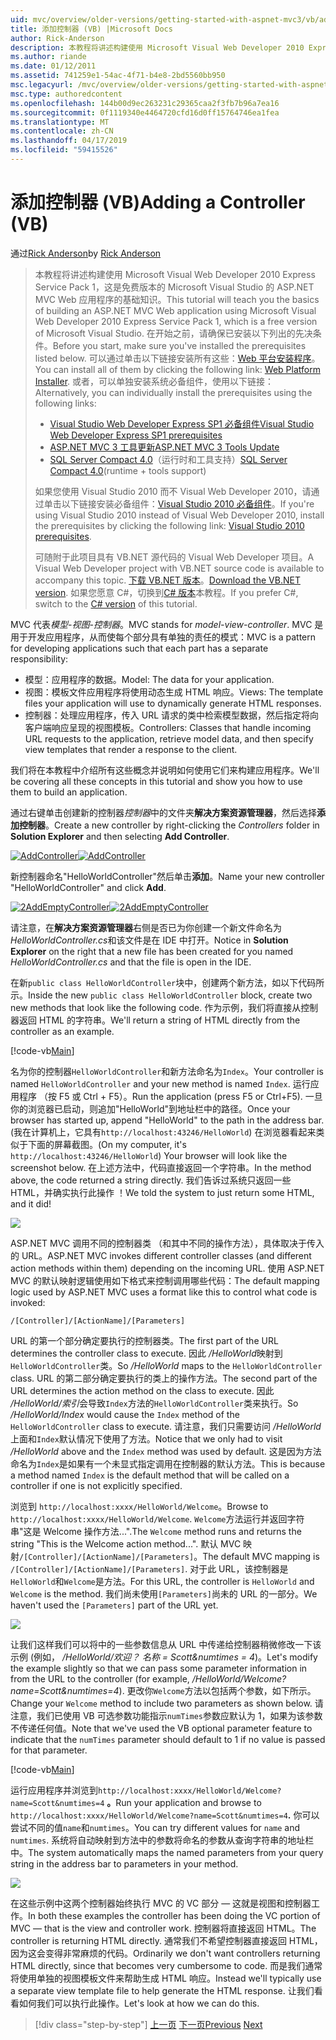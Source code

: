 ```yaml
---
uid: mvc/overview/older-versions/getting-started-with-aspnet-mvc3/vb/adding-a-controller
title: 添加控制器 (VB) |Microsoft Docs
author: Rick-Anderson
description: 本教程将讲述构建使用 Microsoft Visual Web Developer 2010 Express Service Pack 1，这是一个 ASP.NET MVC Web 应用程序的基础知识...
ms.author: riande
ms.date: 01/12/2011
ms.assetid: 741259e1-54ac-4f71-b4e8-2bd5560bb950
msc.legacyurl: /mvc/overview/older-versions/getting-started-with-aspnet-mvc3/vb/adding-a-controller
msc.type: authoredcontent
ms.openlocfilehash: 144b00d9ec263231c29365caa2f3fb7b96a7ea16
ms.sourcegitcommit: 0f1119340e4464720cfd16d0ff15764746ea1fea
ms.translationtype: MT
ms.contentlocale: zh-CN
ms.lasthandoff: 04/17/2019
ms.locfileid: "59415526"
---
```

# <a name="adding-a-controller-vb"></a><span data-ttu-id="073dd-103">添加控制器 (VB)</span><span class="sxs-lookup"><span data-stu-id="073dd-103">Adding a Controller (VB)</span></span>

<span data-ttu-id="073dd-104">通过[Rick Anderson]((https://twitter.com/RickAndMSFT))</span><span class="sxs-lookup"><span data-stu-id="073dd-104">by [Rick Anderson]((https://twitter.com/RickAndMSFT))</span></span>

> <span data-ttu-id="073dd-105">本教程将讲述构建使用 Microsoft Visual Web Developer 2010 Express Service Pack 1，这是免费版本的 Microsoft Visual Studio 的 ASP.NET MVC Web 应用程序的基础知识。</span><span class="sxs-lookup"><span data-stu-id="073dd-105">This tutorial will teach you the basics of building an ASP.NET MVC Web application using Microsoft Visual Web Developer 2010 Express Service Pack 1, which is a free version of Microsoft Visual Studio.</span></span> <span data-ttu-id="073dd-106">在开始之前，请确保已安装以下列出的先决条件。</span><span class="sxs-lookup"><span data-stu-id="073dd-106">Before you start, make sure you've installed the prerequisites listed below.</span></span> <span data-ttu-id="073dd-107">可以通过单击以下链接安装所有这些：[Web 平台安装程序](https://www.microsoft.com/web/gallery/install.aspx?appid=VWD2010SP1Pack)。</span><span class="sxs-lookup"><span data-stu-id="073dd-107">You can install all of them by clicking the following link: [Web Platform Installer](https://www.microsoft.com/web/gallery/install.aspx?appid=VWD2010SP1Pack).</span></span> <span data-ttu-id="073dd-108">或者，可以单独安装系统必备组件，使用以下链接：</span><span class="sxs-lookup"><span data-stu-id="073dd-108">Alternatively, you can individually install the prerequisites using the following links:</span></span>
> 
> - [<span data-ttu-id="073dd-109">Visual Studio Web Developer Express SP1 必备组件</span><span class="sxs-lookup"><span data-stu-id="073dd-109">Visual Studio Web Developer Express SP1 prerequisites</span></span>](https://www.microsoft.com/web/gallery/install.aspx?appid=VWD2010SP1Pack)
> - [<span data-ttu-id="073dd-110">ASP.NET MVC 3 工具更新</span><span class="sxs-lookup"><span data-stu-id="073dd-110">ASP.NET MVC 3 Tools Update</span></span>](https://www.microsoft.com/web/gallery/install.aspx?appsxml=&amp;appid=MVC3)
> - <span data-ttu-id="073dd-111">[SQL Server Compact 4.0](https://www.microsoft.com/web/gallery/install.aspx?appid=SQLCE;SQLCEVSTools_4_0)（运行时和工具支持）</span><span class="sxs-lookup"><span data-stu-id="073dd-111">[SQL Server Compact 4.0](https://www.microsoft.com/web/gallery/install.aspx?appid=SQLCE;SQLCEVSTools_4_0)(runtime + tools support)</span></span>
> 
> <span data-ttu-id="073dd-112">如果您使用 Visual Studio 2010 而不 Visual Web Developer 2010，请通过单击以下链接安装必备组件：[Visual Studio 2010 必备组件](https://www.microsoft.com/web/gallery/install.aspx?appsxml=&amp;appid=VS2010SP1Pack)。</span><span class="sxs-lookup"><span data-stu-id="073dd-112">If you're using Visual Studio 2010 instead of Visual Web Developer 2010, install the prerequisites by clicking the following link: [Visual Studio 2010 prerequisites](https://www.microsoft.com/web/gallery/install.aspx?appsxml=&amp;appid=VS2010SP1Pack).</span></span>
> 
> <span data-ttu-id="073dd-113">可随附于此项目具有 VB.NET 源代码的 Visual Web Developer 项目。</span><span class="sxs-lookup"><span data-stu-id="073dd-113">A Visual Web Developer project with VB.NET source code is available to accompany this topic.</span></span> <span data-ttu-id="073dd-114">[下载 VB.NET 版本](https://code.msdn.microsoft.com/Introduction-to-MVC-3-10d1b098)。</span><span class="sxs-lookup"><span data-stu-id="073dd-114">[Download the VB.NET version](https://code.msdn.microsoft.com/Introduction-to-MVC-3-10d1b098).</span></span> <span data-ttu-id="073dd-115">如果您愿意 C#，切换到[C# 版本](../cs/adding-a-controller.md)本教程。</span><span class="sxs-lookup"><span data-stu-id="073dd-115">If you prefer C#, switch to the [C# version](../cs/adding-a-controller.md) of this tutorial.</span></span>


<span data-ttu-id="073dd-116">MVC 代表*模型-视图-控制器*。</span><span class="sxs-lookup"><span data-stu-id="073dd-116">MVC stands for *model-view-controller*.</span></span> <span data-ttu-id="073dd-117">MVC 是用于开发应用程序，从而使每个部分具有单独的责任的模式：</span><span class="sxs-lookup"><span data-stu-id="073dd-117">MVC is a pattern for developing applications such that each part has a separate responsibility:</span></span>

- <span data-ttu-id="073dd-118">模型：应用程序的数据。</span><span class="sxs-lookup"><span data-stu-id="073dd-118">Model: The data for your application.</span></span>
- <span data-ttu-id="073dd-119">视图：模板文件应用程序将使用动态生成 HTML 响应。</span><span class="sxs-lookup"><span data-stu-id="073dd-119">Views: The template files your application will use to dynamically generate HTML responses.</span></span>
- <span data-ttu-id="073dd-120">控制器：处理应用程序，传入 URL 请求的类中检索模型数据，然后指定将向客户端响应呈现的视图模板。</span><span class="sxs-lookup"><span data-stu-id="073dd-120">Controllers: Classes that handle incoming URL requests to the application, retrieve model data, and then specify view templates that render a response to the client.</span></span>

<span data-ttu-id="073dd-121">我们将在本教程中介绍所有这些概念并说明如何使用它们来构建应用程序。</span><span class="sxs-lookup"><span data-stu-id="073dd-121">We'll be covering all these concepts in this tutorial and show you how to use them to build an application.</span></span>

<span data-ttu-id="073dd-122">通过右键单击创建新的控制器*控制器*中的文件夹**解决方案资源管理器**，然后选择**添加控制器**。</span><span class="sxs-lookup"><span data-stu-id="073dd-122">Create a new controller by right-clicking the *Controllers* folder in **Solution Explorer** and then selecting **Add Controller**.</span></span>

<span data-ttu-id="073dd-123">[![AddController](adding-a-controller/_static/image2.png "AddController")](adding-a-controller/_static/image1.png)</span><span class="sxs-lookup"><span data-stu-id="073dd-123">[![AddController](adding-a-controller/_static/image2.png "AddController")](adding-a-controller/_static/image1.png)</span></span>

<span data-ttu-id="073dd-124">新控制器命名&quot;HelloWorldController&quot;然后单击**添加**。</span><span class="sxs-lookup"><span data-stu-id="073dd-124">Name your new controller &quot;HelloWorldController&quot; and click **Add**.</span></span>

<span data-ttu-id="073dd-125">[![2AddEmptyController](adding-a-controller/_static/image4.png "2AddEmptyController")](adding-a-controller/_static/image3.png)</span><span class="sxs-lookup"><span data-stu-id="073dd-125">[![2AddEmptyController](adding-a-controller/_static/image4.png "2AddEmptyController")](adding-a-controller/_static/image3.png)</span></span>

<span data-ttu-id="073dd-126">请注意，在**解决方案资源管理器**右侧是否已为你创建一个新文件命名为*HelloWorldController.cs*和该文件是在 IDE 中打开。</span><span class="sxs-lookup"><span data-stu-id="073dd-126">Notice in **Solution Explorer** on the right that a new file has been created for you named *HelloWorldController.cs* and that the file is open in the IDE.</span></span>

<span data-ttu-id="073dd-127">在新`public class HelloWorldController`块中，创建两个新方法，如以下代码所示。</span><span class="sxs-lookup"><span data-stu-id="073dd-127">Inside the new `public class HelloWorldController` block, create two new methods that look like the following code.</span></span> <span data-ttu-id="073dd-128">作为示例，我们将直接从控制器返回 HTML 的字符串。</span><span class="sxs-lookup"><span data-stu-id="073dd-128">We'll return a string of HTML directly from the controller as an example.</span></span>

[!code-vb[Main](adding-a-controller/samples/sample1.vb)]

<span data-ttu-id="073dd-129">名为你的控制器`HelloWorldController`和新方法命名为`Index`。</span><span class="sxs-lookup"><span data-stu-id="073dd-129">Your controller is named `HelloWorldController` and your new method is named `Index`.</span></span> <span data-ttu-id="073dd-130">运行应用程序 （按 F5 或 Ctrl + F5）。</span><span class="sxs-lookup"><span data-stu-id="073dd-130">Run the application (press F5 or Ctrl+F5).</span></span> <span data-ttu-id="073dd-131">一旦你的浏览器已启动，则追加&quot;HelloWorld&quot;到地址栏中的路径。</span><span class="sxs-lookup"><span data-stu-id="073dd-131">Once your browser has started up, append &quot;HelloWorld&quot; to the path in the address bar.</span></span> <span data-ttu-id="073dd-132">(我在计算机上，它具有`http://localhost:43246/HelloWorld`) 在浏览器看起来类似于下面的屏幕截图。</span><span class="sxs-lookup"><span data-stu-id="073dd-132">(On my computer, it's `http://localhost:43246/HelloWorld`) Your browser will look like the screenshot below.</span></span> <span data-ttu-id="073dd-133">在上述方法中，代码直接返回一个字符串。</span><span class="sxs-lookup"><span data-stu-id="073dd-133">In the method above, the code returned a string directly.</span></span> <span data-ttu-id="073dd-134">我们告诉过系统只返回一些 HTML，并确实执行此操作 ！</span><span class="sxs-lookup"><span data-stu-id="073dd-134">We told the system to just return some HTML, and it did!</span></span>

![](adding-a-controller/_static/image5.png)

<span data-ttu-id="073dd-135">ASP.NET MVC 调用不同的控制器类 （和其中不同的操作方法），具体取决于传入的 URL。</span><span class="sxs-lookup"><span data-stu-id="073dd-135">ASP.NET MVC invokes different controller classes (and different action methods within them) depending on the incoming URL.</span></span> <span data-ttu-id="073dd-136">使用 ASP.NET MVC 的默认映射逻辑使用如下格式来控制调用哪些代码：</span><span class="sxs-lookup"><span data-stu-id="073dd-136">The default mapping logic used by ASP.NET MVC uses a format like this to control what code is invoked:</span></span>

`/[Controller]/[ActionName]/[Parameters]`

<span data-ttu-id="073dd-137">URL 的第一个部分确定要执行的控制器类。</span><span class="sxs-lookup"><span data-stu-id="073dd-137">The first part of the URL determines the controller class to execute.</span></span> <span data-ttu-id="073dd-138">因此 */HelloWorld*映射到`HelloWorldController`类。</span><span class="sxs-lookup"><span data-stu-id="073dd-138">So */HelloWorld* maps to the `HelloWorldController` class.</span></span> <span data-ttu-id="073dd-139">URL 的第二部分确定要执行的类上的操作方法。</span><span class="sxs-lookup"><span data-stu-id="073dd-139">The second part of the URL determines the action method on the class to execute.</span></span> <span data-ttu-id="073dd-140">因此 */HelloWorld/索引*会导致`Index`方法的`HelloWorldController`类来执行。</span><span class="sxs-lookup"><span data-stu-id="073dd-140">So */HelloWorld/Index* would cause the `Index` method of the `HelloWorldController` class to execute.</span></span> <span data-ttu-id="073dd-141">请注意，我们只需要访问 */HelloWorld*上面和`Index`默认情况下使用了方法。</span><span class="sxs-lookup"><span data-stu-id="073dd-141">Notice that we only had to visit */HelloWorld* above and the `Index` method was used by default.</span></span> <span data-ttu-id="073dd-142">这是因为方法命名为`Index`是如果有一个未显式指定调用在控制器的默认方法。</span><span class="sxs-lookup"><span data-stu-id="073dd-142">This is because a method named `Index` is the default method that will be called on a controller if one is not explicitly specified.</span></span>

<span data-ttu-id="073dd-143">浏览到 `http://localhost:xxxx/HelloWorld/Welcome`。</span><span class="sxs-lookup"><span data-stu-id="073dd-143">Browse to `http://localhost:xxxx/HelloWorld/Welcome`.</span></span> <span data-ttu-id="073dd-144">`Welcome`方法运行并返回字符串&quot;这是 Welcome 操作方法...&quot;.</span><span class="sxs-lookup"><span data-stu-id="073dd-144">The `Welcome` method runs and returns the string &quot;This is the Welcome action method...&quot;.</span></span> <span data-ttu-id="073dd-145">默认 MVC 映射`/[Controller]/[ActionName]/[Parameters]`。</span><span class="sxs-lookup"><span data-stu-id="073dd-145">The default MVC mapping is `/[Controller]/[ActionName]/[Parameters]`.</span></span> <span data-ttu-id="073dd-146">对于此 URL，该控制器是`HelloWorld`和`Welcome`是方法。</span><span class="sxs-lookup"><span data-stu-id="073dd-146">For this URL, the controller is `HelloWorld` and `Welcome` is the method.</span></span> <span data-ttu-id="073dd-147">我们尚未使用`[Parameters]`尚未的 URL 的一部分。</span><span class="sxs-lookup"><span data-stu-id="073dd-147">We haven't used the `[Parameters]` part of the URL yet.</span></span>

![](adding-a-controller/_static/image6.png)

<span data-ttu-id="073dd-148">让我们这样我们可以将中的一些参数信息从 URL 中传递给控制器稍微修改一下该示例 (例如， */HelloWorld/欢迎？ 名称 = Scott&amp;numtimes = 4*)。</span><span class="sxs-lookup"><span data-stu-id="073dd-148">Let's modify the example slightly so that we can pass some parameter information in from the URL to the controller (for example, */HelloWorld/Welcome?name=Scott&amp;numtimes=4*).</span></span> <span data-ttu-id="073dd-149">更改你`Welcome`方法以包括两个参数，如下所示。</span><span class="sxs-lookup"><span data-stu-id="073dd-149">Change your `Welcome` method to include two parameters as shown below.</span></span> <span data-ttu-id="073dd-150">请注意，我们已使用 VB 可选参数功能指示`numTimes`参数应默认为 1，如果为该参数不传递任何值。</span><span class="sxs-lookup"><span data-stu-id="073dd-150">Note that we've used the VB optional parameter feature to indicate that the `numTimes` parameter should default to 1 if no value is passed for that parameter.</span></span>

[!code-vb[Main](adding-a-controller/samples/sample2.vb)]

<span data-ttu-id="073dd-151">运行应用程序并浏览到`http://localhost:xxxx/HelloWorld/Welcome?name=Scott&numtimes=4` **。**</span><span class="sxs-lookup"><span data-stu-id="073dd-151">Run your application and browse to `http://localhost:xxxx/HelloWorld/Welcome?name=Scott&numtimes=4`**.**</span></span> <span data-ttu-id="073dd-152">你可以尝试不同的值`name`和`numtimes`。</span><span class="sxs-lookup"><span data-stu-id="073dd-152">You can try different values for `name` and `numtimes`.</span></span> <span data-ttu-id="073dd-153">系统将自动映射到方法中的参数将命名的参数从查询字符串的地址栏中。</span><span class="sxs-lookup"><span data-stu-id="073dd-153">The system automatically maps the named parameters from your query string in the address bar to parameters in your method.</span></span>

![](adding-a-controller/_static/image7.png)

<span data-ttu-id="073dd-154">在这些示例中这两个控制器始终执行 MVC 的 VC 部分 — 这就是视图和控制器工作。</span><span class="sxs-lookup"><span data-stu-id="073dd-154">In both these examples the controller has been doing the VC portion of MVC — that is the view and controller work.</span></span> <span data-ttu-id="073dd-155">控制器将直接返回 HTML。</span><span class="sxs-lookup"><span data-stu-id="073dd-155">The controller is returning HTML directly.</span></span> <span data-ttu-id="073dd-156">通常我们不希望控制器直接返回 HTML，因为这会变得非常麻烦的代码。</span><span class="sxs-lookup"><span data-stu-id="073dd-156">Ordinarily we don't want controllers returning HTML directly, since that becomes very cumbersome to code.</span></span> <span data-ttu-id="073dd-157">而是我们通常将使用单独的视图模板文件来帮助生成 HTML 响应。</span><span class="sxs-lookup"><span data-stu-id="073dd-157">Instead we'll typically use a separate view template file to help generate the HTML response.</span></span> <span data-ttu-id="073dd-158">让我们看看如何我们可以执行此操作。</span><span class="sxs-lookup"><span data-stu-id="073dd-158">Let's look at how we can do this.</span></span>

> [!div class="step-by-step"]
> <span data-ttu-id="073dd-159">[上一页](intro-to-aspnet-mvc-3.md)
> [下一页](adding-a-view.md)</span><span class="sxs-lookup"><span data-stu-id="073dd-159">[Previous](intro-to-aspnet-mvc-3.md)
[Next](adding-a-view.md)</span></span>
